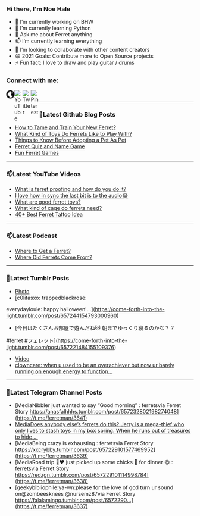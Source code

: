### Hi there, I'm Noe Hale

- 🔭 I’m currently working on BHW
- 🌱 I’m currently learning Python
- 💬 Ask me about Ferret anything
- 📫 I’m currently learning everything
- 🔭 I’m looking to collaborate with other content creators
- 😄 2021 Goals: Contribute more to Open Source projects
- ⚡ Fun fact: I love to draw and play guitar / drums

### Connect with me:

[<img align="left" alt="ferretvoice.com" width="22px" src="https://raw.githubusercontent.com/iconic/open-iconic/master/svg/globe.svg" />](https://ferretvoice.com)
[<img align="left" alt="YouTube" width="22px" src="https://cdn.jsdelivr.net/npm/simple-icons@v3/icons/youtube.svg" />](https://www.youtube.com/channel/UCk665XTfaMLVwFVWUmgnDiw)
[<img align="left" alt="Twitter" width="22px" src="https://cdn.jsdelivr.net/npm/simple-icons@v3/icons/twitter.svg" />](https://twitter.com/voiceferret)
[<img align="left" alt="Pinterest" width="22px" src="https://cdn.jsdelivr.net/npm/simple-icons@v3/icons/pinterest.svg" />](https://www.pinterest.com/voiceferret/)

<br />

---
### 🔭Latest Github Blog Posts
<!-- GITHUB:START -->
- [How to Tame and Train Your New Ferret?](http://noehale.github.io/how-to-tame-and-train-your-new-ferret/)
- [What Kind of Toys Do Ferrets Like to Play With?](http://noehale.github.io/what-kind-of-toys-do-ferrets-like-to-play-with/)
- [Things to Know Before Adopting a Pet As Pet](http://noehale.github.io/things-to-know-before-adopting-a-pet-as-pet/)
- [Ferret Quiz and Name Game](http://noehale.github.io/ferret-quiz/)
- [Fun Ferret Games](http://noehale.github.io/fun-ferret-games/)
<!-- GITHUB:END -->
---
### 📫Latest YouTube Videos

<!-- YOUTUBE:START -->
- [What is ferret proofing and how do you do it?](https://www.youtube.com/watch?v=81Syh_DJBQQ)
- [I love how in sync the last bit is to the audio😂](https://www.youtube.com/watch?v=WHBeGHwSlGY)
- [What are good ferret toys?](https://www.youtube.com/watch?v=tPxRilBzc0s)
- [What kind of cage do ferrets need?](https://www.youtube.com/watch?v=xzz6hC3sR5A)
- [40+ Best Ferret Tattoo Idea](https://www.youtube.com/watch?v=KIKqduR6Xcs)
<!-- YOUTUBE:END -->

---
### 📫Latest Podcast

<!-- PODCAST:START -->
- [Where to Get a Ferret?](https://anchor.fm/ferretvoice/episodes/Where-to-Get-a-Ferret-erurfu)
- [Where Did Ferrets Come From?](https://anchor.fm/ferretvoice/episodes/Where-Did-Ferrets-Come-From-eruq8g)
<!-- PODCAST:END -->
---
### 📝Latest Tumblr Posts

<!-- TUMBLR:START -->
- [Photo](https://come-forth-into-the-light.tumblr.com/post/657266817749942272)
- [c0litasxo:
trappedblackrose:


everydaylouie:
happy halloween!...](https://come-forth-into-the-light.tumblr.com/post/657244154793000960)
- [今日はたくさんお部屋で遊んだね🐱
朝までゆっくり寝るのかな？？

#ferret #フェレット](https://come-forth-into-the-light.tumblr.com/post/657221484155109376)
- [Video](https://come-forth-into-the-light.tumblr.com/post/657176218782810112)
- [clowncare:
when u used to be an overachiever but now ur barely running on enough energy to function...](https://come-forth-into-the-light.tumblr.com/post/657153552425304064)
<!-- TUMBLR:END -->
---
### 📝Latest Telegram Channel Posts

<!-- TELEGRAM:START -->
- [MediaNibbler just wanted to say “Good morning” : ferretsvia Ferret Story https://anasfalhhhs.tumblr.com/post/657232802198274048](https://t.me/ferretman/3641)
- [MediaDoes anybody else’s ferrets do this? Jerry is a mega-thief who only lives to stash toys in my box spring. When he runs out of treasures to hide,...](https://t.me/ferretman/3640)
- [MediaBeing crazy is exhausting : ferretsvia Ferret Story https://xxcrybby.tumblr.com/post/657229101577469952](https://t.me/ferretman/3639)
- [MediaRoad trip 💙❤️ just picked up some chicks 🐣 for dinner 😋 : ferretsvia Ferret Story https://redzgn.tumblr.com/post/657229101114998784](https://t.me/ferretman/3638)
- [geekybibliophile:ya-wn:please for the love of god turn ur sound on@zombeesknees @nursemz87via Ferret Story https://falalamingo.tumblr.com/post/6572290...](https://t.me/ferretman/3637)
<!-- TELEGRAM:END -->
